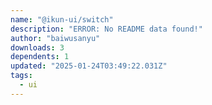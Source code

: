 ```yaml
---
name: "@ikun-ui/switch"
description: "ERROR: No README data found!"
author: "baiwusanyu"
downloads: 3
dependents: 1
updated: "2025-01-24T03:49:22.031Z"
tags: 
  - ui
---
```

